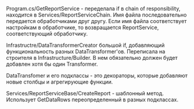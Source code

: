 Program.cs/GetReportService - переделала if в chain of responsibility, находится в Services/ReportServiceChain. Имя файла последовательно передается обработчиками друг другу. Если имя файла соответствует настройкам в обработчике, то возвращается ReportService, соответствующий обработчику. 

Infrastructre/DataTransformerCreator большой if, добавляющий функциональность разных DataTransformer'ов. Переписала на строителя в Infrastructure/Builder. В нем обязательно должен будет добавлен хотя бы один Transformer.

DataTransfomer и его подклассы - это декораторы, которые добавляют новые столбцы и агрегирующие функции. 

Services/ReportServiceBase/CreateReport - шаблонный метод. Использует GetDataRows переопределенный в разных подклассах.